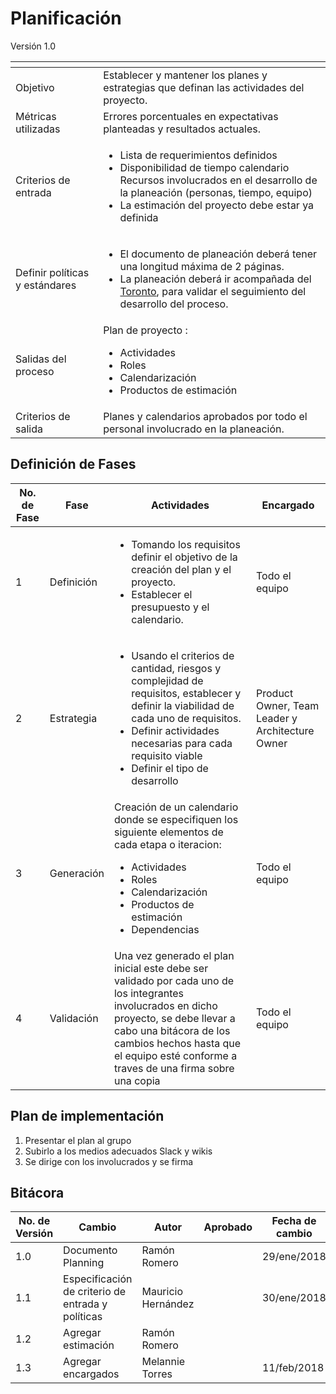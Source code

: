 # Planificación
Versión 1.0


[]() | []()  
--|--
Objetivo| Establecer y mantener los planes y estrategias que definan las actividades del proyecto.
Métricas utilizadas | Errores porcentuales en expectativas planteadas y resultados actuales.
Criterios de entrada | <ul><li>Lista de requerimientos definidos</li><li>Disponibilidad de tiempo calendario</li>Recursos involucrados en el desarrollo de la planeación (personas, tiempo, equipo)</li><li>La estimación del proyecto debe estar ya definida</li></ul>
Definir políticas y estándares |<ul><li>El documento de planeación deberá tener una longitud máxima de 2 páginas.</li><li>La planeación deberá ir acompañada del [Toronto](https://docs.google.com/document/d/1X5K242EaCvONCwC4O1vffpqNA-S9zsQNQvfWiGdOhOw/edit), para validar el seguimiento del desarrollo del proceso.</li></ul>
Salidas del proceso | Plan de proyecto :<ul><li>Actividades</li><li>Roles</li><li>Calendarización</li><li>Productos de estimación</li></ul>
Criterios de salida | Planes y calendarios aprobados por todo el personal involucrado en la planeación.


## Definición de Fases
No. de Fase | Fase | Actividades | Encargado
------------|------|-------------|-----------
1 | Definición |<ul><li>Tomando los requisitos definir el objetivo de la creación del plan y el proyecto.</li><li>Establecer el presupuesto y el calendario.</li></ul>| Todo el equipo
2 | Estrategia |<ul><li>Usando el criterios de cantidad, riesgos  y complejidad de requisitos, establecer y definir la viabilidad de cada uno de requisitos.</li><li>Definir actividades necesarias para cada requisito viable</li><li>Definir el tipo de desarrollo </li></ul>| Product Owner, Team Leader y Architecture Owner
3 | Generación |Creación de un calendario donde se especifiquen los siguiente elementos de cada etapa o iteracion: <ul><li>Actividades</li><li>Roles</li><li>Calendarización</li><li>Productos de estimación</li><li>Dependencias</li></ul> | Todo el equipo
4 | Validación | Una vez generado el plan inicial este debe ser validado por cada uno de los integrantes involucrados en dicho proyecto, se debe llevar a cabo una bitácora de los cambios hechos hasta que el equipo esté conforme a traves de una firma sobre una copia | Todo el equipo

## Plan de implementación

1. Presentar el plan al grupo
2. Subirlo a los medios adecuados Slack y wikis
3. Se dirige con los involucrados y se firma


## Bitácora


No. de Versión | Cambio | Autor | Aprobado | Fecha de cambio
---------------|--------|-------|----------|----------------
1.0 | Documento Planning | Ramón Romero | | 29/ene/2018
1.1 | Especificación de criterio de entrada y políticas | Mauricio Hernández | | 30/ene/2018
1.2 | Agregar estimación | Ramón Romero | |
1.3 | Agregar encargados | Melannie Torres | | 11/feb/2018
